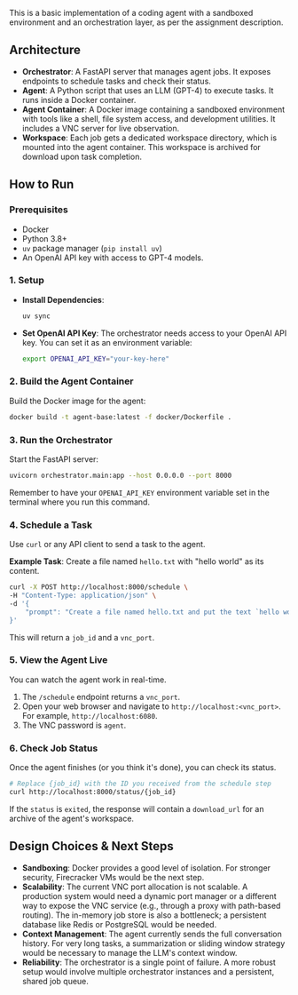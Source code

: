 This is a basic implementation of a coding agent with a sandboxed environment and an orchestration layer, as per the assignment description.

## Architecture

- **Orchestrator**: A FastAPI server that manages agent jobs. It exposes endpoints to schedule tasks and check their status.
- **Agent**: A Python script that uses an LLM (GPT-4) to execute tasks. It runs inside a Docker container.
- **Agent Container**: A Docker image containing a sandboxed environment with tools like a shell, file system access, and development utilities. It includes a VNC server for live observation.
- **Workspace**: Each job gets a dedicated workspace directory, which is mounted into the agent container. This workspace is archived for download upon task completion.

## How to Run

### Prerequisites
- Docker
- Python 3.8+
- `uv` package manager (`pip install uv`)
- An OpenAI API key with access to GPT-4 models.

### 1. Setup
- **Install Dependencies**:
  ```bash
  uv sync
  ```
- **Set OpenAI API Key**: The orchestrator needs access to your OpenAI API key. You can set it as an environment variable:
  ```bash
  export OPENAI_API_KEY="your-key-here"
  ```

### 2. Build the Agent Container
Build the Docker image for the agent:
```bash
docker build -t agent-base:latest -f docker/Dockerfile .
```

### 3. Run the Orchestrator
Start the FastAPI server:
```bash
uvicorn orchestrator.main:app --host 0.0.0.0 --port 8000
```
Remember to have your `OPENAI_API_KEY` environment variable set in the terminal where you run this command.

### 4. Schedule a Task
Use `curl` or any API client to send a task to the agent.

**Example Task**: Create a file named `hello.txt` with "hello world" as its content.
```bash
curl -X POST http://localhost:8000/schedule \
-H "Content-Type: application/json" \
-d '{
    "prompt": "Create a file named hello.txt and put the text `hello world` inside it."
}'
```

This will return a `job_id` and a `vnc_port`.

### 5. View the Agent Live
You can watch the agent work in real-time.
1. The `/schedule` endpoint returns a `vnc_port`.
2. Open your web browser and navigate to `http://localhost:<vnc_port>`. For example, `http://localhost:6080`.
3. The VNC password is `agent`.

### 6. Check Job Status
Once the agent finishes (or you think it's done), you can check its status.
```bash
# Replace {job_id} with the ID you received from the schedule step
curl http://localhost:8000/status/{job_id}
```

If the `status` is `exited`, the response will contain a `download_url` for an archive of the agent's workspace.

## Design Choices & Next Steps
- **Sandboxing**: Docker provides a good level of isolation. For stronger security, Firecracker VMs would be the next step.
- **Scalability**: The current VNC port allocation is not scalable. A production system would need a dynamic port manager or a different way to expose the VNC service (e.g., through a proxy with path-based routing). The in-memory job store is also a bottleneck; a persistent database like Redis or PostgreSQL would be needed.
- **Context Management**: The agent currently sends the full conversation history. For very long tasks, a summarization or sliding window strategy would be necessary to manage the LLM's context window.
- **Reliability**: The orchestrator is a single point of failure. A more robust setup would involve multiple orchestrator instances and a persistent, shared job queue.
